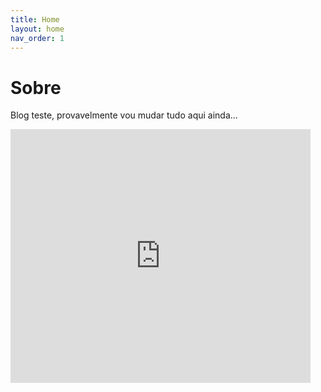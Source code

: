 ```yaml
---
title: Home
layout: home
nav_order: 1
---
```


# Sobre

Blog teste, provavelmente vou mudar tudo aqui ainda...

<iframe src="https://giphy.com/embed/RNcg8psfyNXpZgWQ0I" width="480" height="406" style="" frameBorder="0" class="giphy-embed" allowFullScreen></iframe>